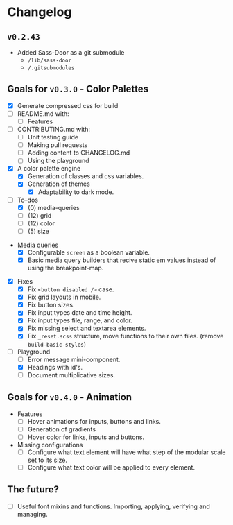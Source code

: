 # Changelog

## `v0.2.43`

- Added Sass-Door as a git submodule
  - `/lib/sass-door`
  - `/.gitsubmodules`

## Goals for `v0.3.0` - Color Palettes
  - [x] Generate compressed css for build
  - [ ] README.md with:
    - [ ] Features
  - [ ] CONTRIBUTING.md with:
    - [ ] Unit testing guide
    - [ ] Making pull requests
    - [ ] Adding content to CHANGELOG.md
    - [ ] Using the playground
  - [x] A color palette engine
    - [x] Generation of classes and css variables.
    - [x] Generation of themes
      - [x] Adaptability to dark mode.
  - [ ] To-dos
    - [x] (0) media-queries
    - [ ] (12) grid
    - [ ] (12) color
    - [ ] (5) size
  - Media queries
    - [x] Configurable `screen` as a boolean variable.
    - [x] Basic media query builders that recive static em values instead of using the breakpoint-map.
  - [x] Fixes
    - [x] Fix `<button disabled />` case.
    - [x] Fix grid layouts in mobile.
    - [x] Fix button sizes.
    - [x] Fix input types date and time height.
    - [x] Fix input types file, range, and color.
    - [x] Fix missing select and textarea elements.
    - [x] Fix `_reset.scss` structure, move functions to their own files. (remove `build-basic-styles`)
  - [ ] Playground
    - [ ] Error message mini-component.
    - [x] Headings with id's.
    - [ ] Document multiplicative sizes.

## Goals for `v0.4.0` - Animation
  - Features
    - [ ] Hover animations for inputs, buttons and links.
    - [ ] Generation of gradients
    - [ ] Hover color for links, inputs and buttons.
  - Missing configurations
    - [ ] Configure what text element will have what step of the modular scale set to its size.
    - [ ] Configure what text color will be applied to every element.

## The future?
  - [ ] Useful font mixins and functions. Importing, applying, verifying and managing.